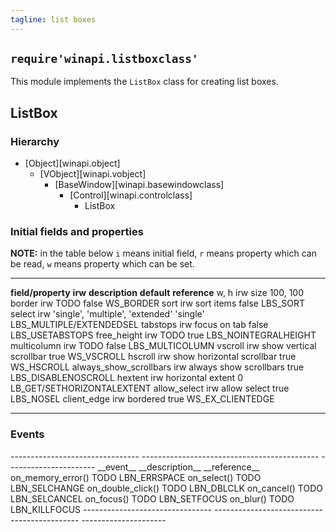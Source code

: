 ```yaml
---
tagline: list boxes
---
```


## `require'winapi.listboxclass'`

This module implements the `ListBox` class for creating list boxes.

## ListBox

### Hierarchy

* [Object][winapi.object]
	* [VObject][winapi.vobject]
		* [BaseWindow][winapi.basewindowclass]
			* [Control][winapi.controlclass]
				* ListBox

### Initial fields and properties

<div class=small>

__NOTE:__ in the table below `i` means initial field, `r` means property
which can be read, `w` means property which can be set.

----------------------- -------- ----------------------------------------- -------------- ---------------------
__field/property__		__irw__	__description__									__default__		__reference__
w, h							irw		size													100, 100
border						irw		TODO													false				WS_BORDER
sort							irw		sort items											false				LBS_SORT
select						irw		'single', 'multiple', 'extended'				'single'			LBS_MULTIPLE/EXTENDEDSEL
tabstops						irw		focus on tab										false				LBS_USETABSTOPS
free_height					irw		TODO													true				LBS_NOINTEGRALHEIGHT
multicolumn					irw		TODO													false				LBS_MULTICOLUMN
vscroll						irw		show vertical scrollbar							true				WS_VSCROLL
hscroll						irw		show horizontal scrollbar						true				WS_HSCROLL
always_show_scrollbars	irw		always show scrollbars							true				LBS_DISABLENOSCROLL
hextent						irw		horizontal extent									0					LB_GET/SETHORIZONTALEXTENT
allow_select				irw		allow select										true				LBS_NOSEL
client_edge					irw		bordered												true				WS_EX_CLIENTEDGE
----------------------- -------- ----------------------------------------- -------------- ---------------------
</div>


### Events

<div class=small>
-------------------------------- -------------------------------------------- ----------------------
__event__								__description__										__reference__
on_memory_error()						TODO														LBN_ERRSPACE
on_select()								TODO														LBN_SELCHANGE
on_double_click()						TODO														LBN_DBLCLK
on_cancel()								TODO														LBN_SELCANCEL
on_focus()								TODO														LBN_SETFOCUS
on_blur()								TODO														LBN_KILLFOCUS
--------------------------------	-------------------------------------------- ---------------------
</div>

